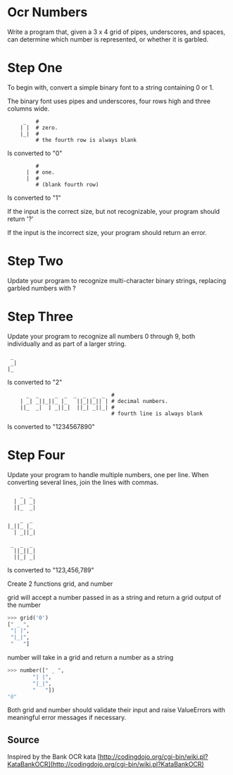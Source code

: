 # Ocr Numbers

Write a program that, given a 3 x 4 grid of pipes, underscores, and spaces, can determine which number is represented, or whether it is garbled.

# Step One

To begin with, convert a simple binary font to a string containing 0 or 1.

The binary font uses pipes and underscores, four rows high and three columns wide.

```
     _   #
    | |  # zero.
    |_|  #
         # the fourth row is always blank
```

Is converted to "0"

```
         #
      |  # one.
      |  #
         # (blank fourth row)
```

Is converted to "1"

If the input is the correct size, but not recognizable, your program should return '?'

If the input is the incorrect size, your program should return an error.

# Step Two

Update your program to recognize multi-character binary strings, replacing garbled numbers with ?

# Step Three

Update your program to recognize all numbers 0 through 9, both individually and as part of a larger string.

```
 _
 _|
|_

```

Is converted to "2"

```
      _  _     _  _  _  _  _  _  #
    | _| _||_||_ |_   ||_||_|| | # decimal numbers.
    ||_  _|  | _||_|  ||_| _||_| #
                                 # fourth line is always blank
```

Is converted to "1234567890"

# Step Four

Update your program to handle multiple numbers, one per line. When converting several lines, join the lines with commas.

```
    _  _
  | _| _|
  ||_  _|

    _  _
|_||_ |_
  | _||_|

 _  _  _
  ||_||_|
  ||_| _|

```

Is converted to "123,456,789"

Create 2 functions grid, and number

grid will accept a number passed in as a string and return a grid output of the number

``` python
>>> grid('0')
[" _ ",
 "| |",
 "|_|",
 "   "]
```

number will take in a grid and return a number as a string
``` python
>>> number([" _ ",
        "| |",
        "|_|",
        "   "])
"0"
```


Both grid and number should validate their input
and raise ValueErrors with meaningful error messages if necessary.

## Source

Inspired by the Bank OCR kata [http://codingdojo.org/cgi-bin/wiki.pl?KataBankOCR](http://codingdojo.org/cgi-bin/wiki.pl?KataBankOCR)
